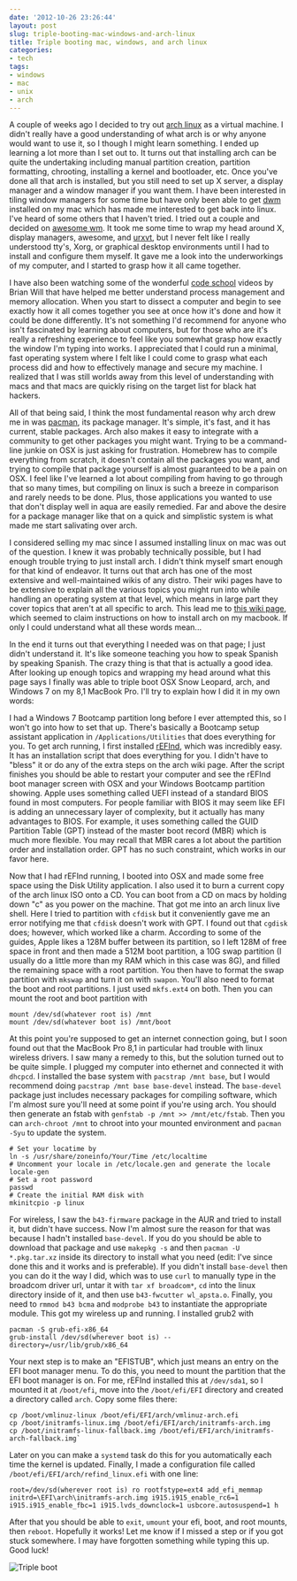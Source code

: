 ```yaml
---
date: '2012-10-26 23:26:44'
layout: post
slug: triple-booting-mac-windows-and-arch-linux
title: Triple booting mac, windows, and arch linux
categories:
- tech
tags:
- windows
- mac
- unix
- arch
---
```


A couple of weeks ago I decided to try out [arch linux][arch] as a virtual machine. I didn't really have a good understanding of what arch is or why anyone would want to use it, so I though I might learn something. I ended up learning a lot more than I set out to. It turns out that installing arch can be quite the undertaking including manual partition creation, partition formatting, chrooting, installing a kernel and bootloader, etc. Once you've done all that arch is installed, but you still need to set up X server, a display manager and a window manager if you want them. I have been interested in tiling window managers for some time but have only been able to get [dwm][] installed on my mac which has made me interested to get back into linux. I've heard of some others that I haven't tried. I tried out a couple and decided on [awesome wm][awesome]. It took me some time to wrap my head around X, display managers, awesome, and [urxvt][], but I never felt like I really understood tty's, Xorg, or graphical desktop environments until I had to install and configure them myself. It gave me a look into the underworkings of my computer, and I started to grasp how it all came together.

I have also been watching some of the wonderful [code school][school] videos by Brian Will that have helped me better understand process management and memory allocation. When you start to dissect a computer and begin to see exactly how it all comes together you see at once how it's done and how it could be done differently. It's not something I'd recommend for anyone who isn't fascinated by learning about computers, but for those who are it's really a refreshing experience to feel like you somewhat grasp how exactly the window I'm typing into works. I appreciated that I could run a minimal, fast operating system where I felt like I could come to grasp what each process did and how to effectively manage and secure my machine. I realized that I was still worlds away from this level of understanding with macs and that macs are quickly rising on the target list for black hat hackers.

All of that being said, I think the most fundamental reason why arch drew me in was [pacman][], its package manager. It's simple, it's fast, and it has current, stable packages. Arch also makes it easy to integrate with a community to get other packages you might want. Trying to be a command-line junkie on OSX is just asking for frustration. Homebrew has to compile everything from scratch, it doesn't contain all the packages you want, and trying to compile that package yourself is almost guaranteed to be a pain on OSX. I feel like I've learned a lot about compiling from having to go through that so many times, but compiling on linux is such a breeze in comparison and rarely needs to be done. Plus, those applications you wanted to use that don't display well in aqua are easily remedied. Far and above the desire for a package manager like that on a quick and simplistic system is what made me start salivating over arch.

I considered selling my mac since I assumed installing linux on mac was out of the question. I knew it was probably technically possible, but I had enough trouble trying to just install arch. I didn't think myself smart enough for that kind of endeavor. It turns out that arch has one of the most extensive and well-maintained wikis of any distro. Their wiki pages have to be extensive to explain all the various topics you might run into while handling an operating system at that level, which means in large part they cover topics that aren't at all specific to arch. This lead me to [this wiki page][wiki], which seemed to claim instructions on how to install arch on my macbook. If only I could understand what all these words mean...

In the end it turns out that everything I needed was on that page; I just didn't understand it. It's like someone teaching you how to speak Spanish by speaking Spanish. The crazy thing is that that is actually a good idea. After looking up enough topics and wrapping my head around what this page says I finally was able to triple boot OSX Snow Leopard, arch, and Windows 7 on my 8,1 MacBook Pro. I'll try to explain how I did it in my own words:

I had a Windows 7 Bootcamp partition long before I ever attempted this, so I won't go into how to set that up. There's basically a Bootcamp setup assistant application in `/Applications/Utilities` that does everything for you. To get arch running, I first installed [rEFInd][], which was incredibly easy. It has an installation script that does everything for you. I didn't have to "bless" it or do any of the extra steps on the arch wiki page. After the script finishes you should be able to restart your computer and see the rEFInd boot manager screen with OSX and your Windows Bootcamp partition showing. Apple uses something called UEFI instead of a standard BIOS found in most computers. For people familiar with BIOS it may seem like EFI is adding an unnecessary layer of complexity, but it actually has many advantages to BIOS. For example, it uses something called the GUID Partition Table (GPT) instead of the master boot record (MBR) which is much more flexible. You may recall that MBR cares a lot about the partition order and installation order. GPT has no such constraint, which works in our favor here.

Now that I had rEFInd running, I booted into OSX and made some free space using the Disk Utility application. I also used it to burn a current copy of the arch linux ISO onto a CD. You can boot from a CD on macs by holding down "c" as you power on the machine. That got me into an arch linux live shell. Here I tried to partition with `cfdisk` but it conveniently gave me an error notifying me that `cfdisk` doesn't work with GPT. I found out that `cgdisk` does; however, which worked like a charm. According to some of the guides, Apple likes a 128M buffer between its partition, so I left 128M of free space in front and then made a 512M boot partition, a 10G swap partition (I usually do a little more than my RAM which in this case was 8G), and filled the remaining space with a root partition. You then have to format the swap partition with `mkswap` and turn it on with `swapon`. You'll also need to format the boot and root partitions. I just used `mkfs.ext4` on both. Then you can mount the root and boot partition with

```
mount /dev/sd(whatever root is) /mnt
mount /dev/sd(whatever boot is) /mnt/boot
```

At this point you're supposed to get an internet connection going, but I soon found out that the MacBook Pro 8,1 in particular had trouble with linux wireless drivers. I saw many a remedy to this, but the solution turned out to be quite simple. I plugged my computer into ethernet and connected it with `dhcpcd`. I installed the base system with `pacstrap /mnt base`, but I would recommend doing `pacstrap /mnt base base-devel` instead. The `base-devel` package just includes necessary packages for compiling software, which I'm almost sure you'll need at some point if you're using arch. You should then generate an fstab with `genfstab -p /mnt >> /mnt/etc/fstab`. Then you can `arch-chroot /mnt` to chroot into your mounted environment and `pacman -Syu` to update the system.

```
# Set your locatime by
ln -s /usr/share/zoneinfo/Your/Time /etc/localtime
# Uncomment your locale in /etc/locale.gen and generate the locale
locale-gen
# Set a root password
passwd
# Create the initial RAM disk with
mkinitcpio -p linux
```

For wireless, I saw the `b43-firmware` package in the AUR and tried to install it, but didn't have success. Now I'm almost sure the reason for that was because I hadn't installed `base-devel`. If you do you should be able to download that package and use `makepkg -s` and then `pacman -U *.pkg.tar.xz` inside its directory to install what you need (edit: I've since done this and it works and is preferable). If you didn't install `base-devel` then you can do it the way I did, which was to use `curl` to manually type in the broadcom driver url, untar it with `tar xf broadcom*`, `cd` into the linux directory inside of it, and then use `b43-fwcutter wl_apsta.o`. Finally, you need to `rmmod b43 bcma` and `modprobe b43` to instantiate the appropriate module. This got my wireless up and running. I installed grub2 with

```
pacman -S grub-efi-x86_64
grub-install /dev/sd(wherever boot is) --directory=/usr/lib/grub/x86_64
```

Your next step is to make an "EFISTUB", which just means an entry on the EFI boot manager menu. To do this, you need to mount the partition that the EFI boot manager is on. For me, rEFInd installed this at `/dev/sda1`, so I mounted it at `/boot/efi`, move into the `/boot/efi/EFI` directory and created a directory called `arch`. Copy some files there:

```
cp /boot/vmlinuz-linux /boot/efi/EFI/arch/vmlinuz-arch.efi
cp /boot/initramfs-linux.img /boot/efi/EFI/arch/initramfs-arch.img
cp /boot/initramfs-linux-fallback.img /boot/efi/EFI/arch/initramfs-arch-fallback.img`
```

Later on you can make a `systemd` task do this for you automatically each time the kernel is updated. Finally, I made a configuration file called `/boot/efi/EFI/arch/refind_linux.efi` with one line:

```
root=/dev/sd(wherever root is) ro rootfstype=ext4 add_efi_memmap initrd=\EFI\arch\initramfs-arch.img i915.i915_enable_rc6=1 i915.i915_enable_fbc=1 i915.lvds_downclock=1 usbcore.autosuspend=1 h
```

After that you should be able to `exit`, `umount` your efi, boot, and root mounts, then `reboot`. Hopefully it works! Let me know if I missed a step or if you got stuck somewhere. I may have forgotten something while typing this up. Good luck!

![Triple boot](/images/triple_boot.jpg)

   [arch]: https://www.archlinux.org/
   [dwm]: http://dwm.suckless.org/
   [awesome]: http://awesome.naquadah.org/
   [urxvt]: https://wiki.archlinux.org/index.php/Rxvt-unicode
   [school]: http://www.youtube.com/view_play_list?p=AF8648427BB68706
   [pacman]: https://wiki.archlinux.org/index.php/Pacman
   [wiki]: https://wiki.archlinux.org/index.php/MacBook_Pro_8,1_/_8,2_/_8,3_(2011_Macbook_Pro)
   [rEFInd]: http://www.rodsbooks.com/refind/installing.html
